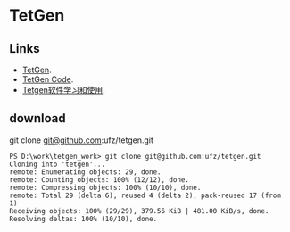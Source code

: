 # TetGen

## Links

-  [TetGen](https://wias-berlin.de/software/index.jsp?id=TetGen&lang=1).
-  [TetGen Code](https://github.com/ufz/tetgen).
-  [Tetgen软件学习和使用](https://blog.csdn.net/Shrekul/article/details/108597008).


## download

git clone git@github.com:ufz/tetgen.git
```
PS D:\work\tetgen_work> git clone git@github.com:ufz/tetgen.git
Cloning into 'tetgen'...
remote: Enumerating objects: 29, done.
remote: Counting objects: 100% (12/12), done.
remote: Compressing objects: 100% (10/10), done.
remote: Total 29 (delta 6), reused 4 (delta 2), pack-reused 17 (from 1)
Receiving objects: 100% (29/29), 379.56 KiB | 481.00 KiB/s, done.
Resolving deltas: 100% (10/10), done.
```
